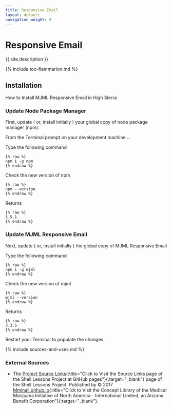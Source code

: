```yaml
---
title: Responsive Email
layout: default
navigation_weight: 9
---
```

# Responsive Email

{{ site.description }}

{% include toc-flammarion.md %}

## Installation

How to Install MJML Responsive Email in High Sierra

### Update Node Package Manager

First, update  ( or, install initially ) your global copy of node package manager (npm).

From the Terminal prompt on your development machine ...

Type the following command

```liquid
{% raw %}
npm i -g npm
{% endraw %}
```

Check the new version of npm

```liquid
{% raw %}
npm --version
{% endraw %}
```

Returns

```liquid
{% raw %}
5.5.1
{% endraw %}
```

### Update MJML Responsive Email

Next, update ( or, install initially ) the global copy of MJML Responsive Email

Type the following command

```liquid
{% raw %}
npm i -g mjml
{% endraw %}
```

Check the new version of mjml

```liquid
{% raw %}
mjml --version
{% endraw %}
```

Returns

```liquid
{% raw %}
3.3.5
{% endraw %}
```

Restart your Terminal to populate the changes.

{% include sources-and-uses.md %}

### External Sources

- The [Project Source Links](https://mminail.github.io/Shell/Source-Shell-Links.htm){:title="Click to Visit the Source Links page of the Shell Lessons Project at GitHub pages"}{:target="_blank"} page of the Shell Lessons Project. Published by © 2017 [Mminail.github.io](https://mminail.github.io/){:title="Click to Visit the Concept Library of the Medical Marijuana Initiative of North America - International Limited, an Arizona Benefit Corporation"}{:target="_blank"}.
